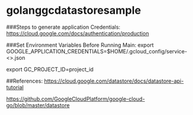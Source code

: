 # golanggcdatastoresample

###Steps to generate application Credentials:
https://cloud.google.com/docs/authentication/production

###Set Environment Variables Before Running Main:
export GOOGLE_APPLICATION_CREDENTIALS=$HOME/.gcloud_config/service-<>.json

export GC_PROJECT_ID=project_id

##References:
https://cloud.google.com/datastore/docs/datastore-api-tutorial

https://github.com/GoogleCloudPlatform/google-cloud-go/blob/master/datastore
